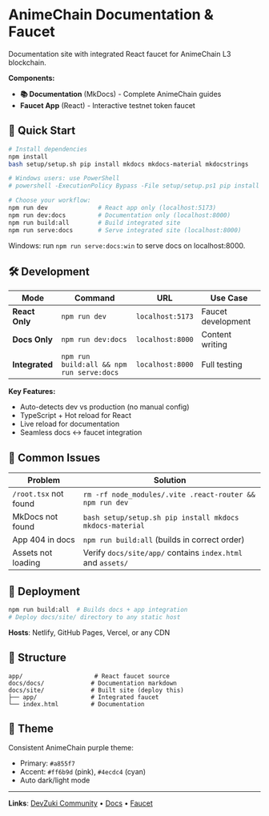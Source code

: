 # AnimeChain Documentation & Faucet

Documentation site with integrated React faucet for AnimeChain L3 blockchain.

**Components:**
- **📚 Documentation** (MkDocs) - Complete AnimeChain guides
- **Faucet App** (React) - Interactive testnet token faucet

## 🚀 Quick Start

```bash
# Install dependencies
npm install
bash setup/setup.sh pip install mkdocs mkdocs-material mkdocstrings

# Windows users: use PowerShell
# powershell -ExecutionPolicy Bypass -File setup/setup.ps1 pip install mkdocs mkdocs-material mkdocstrings

# Choose your workflow:
npm run dev              # React app only (localhost:5173)
npm run dev:docs         # Documentation only (localhost:8000)
npm run build:all        # Build integrated site
npm run serve:docs       # Serve integrated site (localhost:8000)
```
Windows: run `npm run serve:docs:win` to serve docs on localhost:8000.

## 🛠️ Development

| Mode | Command | URL | Use Case |
|------|---------|-----|----------|
| **React Only** | `npm run dev` | `localhost:5173` | Faucet development |
| **Docs Only** | `npm run dev:docs` | `localhost:8000` | Content writing |
| **Integrated** | `npm run build:all && npm run serve:docs` | `localhost:8000` | Full testing |

**Key Features:**
- Auto-detects dev vs production (no manual config)
- TypeScript + Hot reload for React
- Live reload for documentation
- Seamless docs ↔ faucet integration

## 🐛 Common Issues

| Problem | Solution |
|---------|----------|
| `/root.tsx` not found | `rm -rf node_modules/.vite .react-router && npm run dev` |
| MkDocs not found | `bash setup/setup.sh pip install mkdocs mkdocs-material` |
| App 404 in docs | `npm run build:all` (builds in correct order) |
| Assets not loading | Verify `docs/site/app/` contains `index.html` and `assets/` |

## 🚀 Deployment

```bash
npm run build:all  # Builds docs + app integration
# Deploy docs/site/ directory to any static host
```

**Hosts**: Netlify, GitHub Pages, Vercel, or any CDN

## 📁 Structure

```
app/                    # React faucet source
docs/docs/             # Documentation markdown
docs/site/             # Built site (deploy this)
├── app/               # Integrated faucet
└── index.html         # Documentation
```

## 🎨 Theme

Consistent AnimeChain purple theme:
- Primary: `#a855f7` 
- Accent: `#ff6b9d` (pink), `#4ecdc4` (cyan)
- Auto dark/light mode

---

**Links**: [DevZuki Community](https://t.co/4xlpVFIfDx) • [Docs](http://localhost:8000/) • [Faucet](http://localhost:8000/app/)

